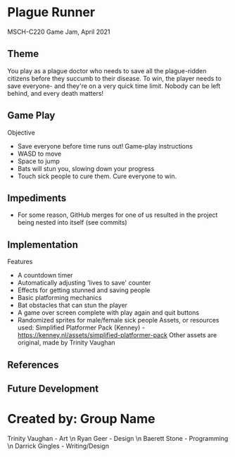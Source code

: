 # Plague Runner
MSCH-C220 Game Jam, April 2021

## Theme
You play as a plague doctor who needs to save all the plague-ridden citizens before they succumb to their disease. To win, the player needs to save everyone- and they're on a very quick time limit. Nobody can be left behind, and every death matters!

## Game Play
Objective
- Save everyone before time runs out!
Game-play instructions
- WASD to move
- Space to jump
- Bats will stun you, slowing down your progress
- Touch sick people to cure them. Cure everyone to win.

## Impediments
- For some reason, GitHub merges for one of us resulted in the project being nested into itself (see commits)

## Implementation
Features
- A countdown timer
- Automatically adjusting 'lives to save' counter
- Effects for getting stunned and saving people
- Basic platforming mechanics
- Bat obstacles that can stun the player
- A game over screen complete with play again and quit buttons
- Randomized sprites for male/female sick people
Assets, or resources used:
Simplified Platformer Pack (Kenney) - https://kenney.nl/assets/simplified-platformer-pack
Other assets are original, made by Trinity Vaughan

## References

## Future Development

# Created by: Group Name
Trinity Vaughan - Art \n
Ryan Geer - Design \n
Baerett Stone - Programming \n
Darrick Gingles - Writing/Design
